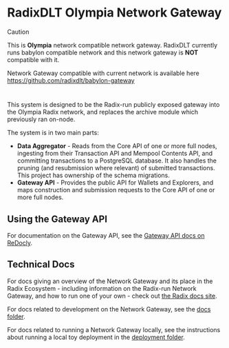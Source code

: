# RadixDLT Olympia Network Gateway

> [!CAUTION]
> This is **Olympia** network compatible network gateway. RadixDLT currently runs babylon compatible network and this network gateway is **NOT** compatible with it.
> 
> Network Gateway compatible with current network is available here https://github.com/radixdlt/babylon-gateway

#
This system is designed to be the Radix-run publicly exposed gateway into the Olympia Radix network, and replaces the archive module which previously ran on-node.

The system is in two main parts:
* **Data Aggregator** - Reads from the Core API of one or more full nodes, ingesting from their Transaction API and Mempool Contents API, and committing transactions to a PostgreSQL database. It also handles the pruning (and resubmission where relevant) of submitted transactions. This project has ownership of the schema migrations.
* **Gateway API** - Provides the public API for Wallets and Explorers, and maps construction and submission requests to the Core API of one or more full nodes.

## Using the Gateway API

For documentation on the Gateway API, see the [Gateway API docs on ReDocly](https://redocly.github.io/redoc/?url=https://raw.githubusercontent.com/radixdlt/radixdlt-network-gateway/main/gateway-api-spec.yaml).

## Technical Docs

For docs giving an overview of the Network Gateway and its place in the Radix Ecosystem - including information on the Radix-run Network Gateway, and how to run one of your own - check out [the Radix docs site](https://docs.radixdlt.com/).

For docs related to development on the Network Gateway, see the [docs folder](./docs).

For docs related to running a Network Gateway locally, see the instructions about running a local toy deployment in the [deployment folder](./deployment).

